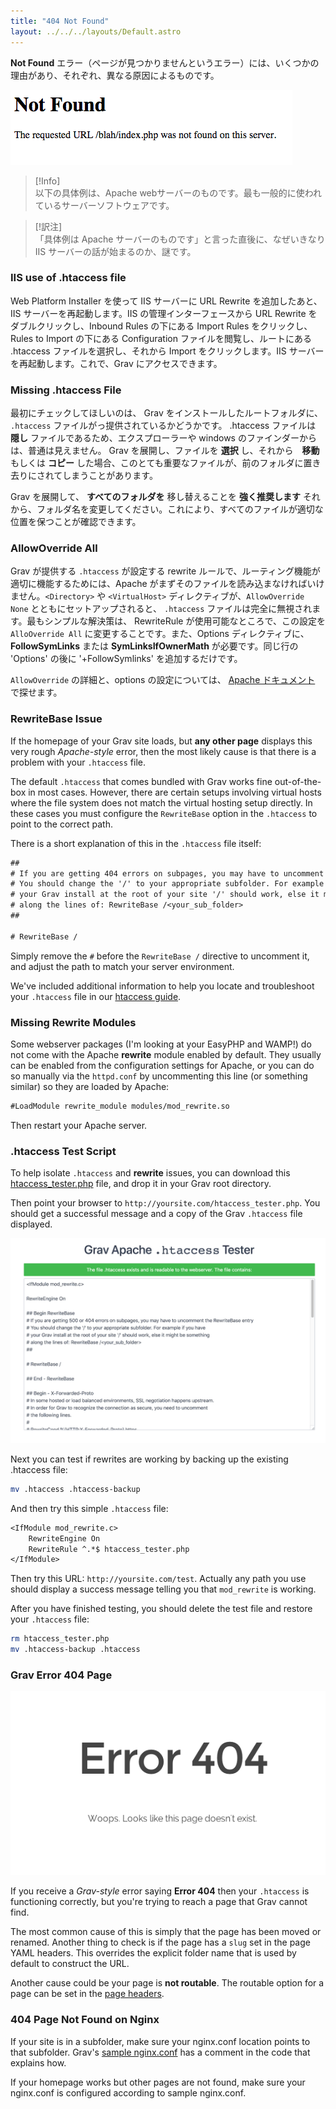 ```yaml
---
title: "404 Not Found"
layout: ../../../layouts/Default.astro
---
```


**Not Found** エラー（ページが見つかりませんというエラー）には、いくつかの理由があり、それぞれ、異なる原因によるものです。

![404 Not Found](404-not-found.png)

> [!Info]  
> 以下の具体例は、Apache webサーバーのものです。最も一般的に使われているサーバーソフトウェアです。

> [!訳注]  
> 「具体例は Apache サーバーのものです」と言った直後に、なぜいきなり IIS サーバーの話が始まるのか、謎です。

### IIS use of .htaccess file

Web Platform Installer を使って IIS サーバーに URL Rewrite を追加したあと、IIS サーバーを再起動します。IIS の管理インターフェースから URL Rewrite をダブルクリックし、Inbound Rules の下にある Import Rules をクリックし、Rules to Import の下にある Configuration ファイルを閲覧し、ルートにある .htaccess ファイルを選択し、それから Import をクリックします。IIS サーバーを再起動します。これで、Grav にアクセスできます。

### Missing .htaccess File

最初にチェックしてほしいのは、 Grav をインストールしたルートフォルダに、 `.htaccess` ファイルがっ提供されているかどうかです。 .htaccess ファイルは **隠し** ファイルであるため、エクスプローラーや windows のファインダーからは、普通は見えません。 Grav を展開し、ファイルを **選択** し、それから　**移動** もしくは **コピー** した場合、このとても重要なファイルが、前のフォルダに置き去りにされてしまうことがあります。

Grav を展開して、 **すべてのフォルダを** 移し替えることを **強く推奨します** それから、フォルダ名を変更してください。これにより、すべてのファイルが適切な位置を保つことが確認できます。

### AllowOverride All

Grav が提供する `.htaccess` が設定する rewrite ルールで、ルーティング機能が適切に機能するためには、Apache がまずそのファイルを読み込まなければいけません。`<Directory>` や `<VirtualHost>` ディレクティブが、`AllowOverride None` とともにセットアップされると、 `.htaccess` ファイルは完全に無視されます。最もシンプルな解決策は、 RewriteRule が使用可能なところで、この設定を `AlloOverride All` に変更することです。また、Options ディレクティブに、**FollowSymLinks** または **SymLinksIfOwnerMath** が必要です。同じ行の 'Options' の後に '+FollowSymlinks' を追加するだけです。

`AllowOverride` の詳細と、options の設定については、 [Apache ドキュメント](http://httpd.apache.org/docs/2.4/mod/core.html#allowoverride) で探せます。

### RewriteBase Issue

If the homepage of your Grav site loads, but **any other page** displays this very rough _Apache-style_ error, then the most likely cause is that there is a problem with your `.htaccess` file.

The default `.htaccess` that comes bundled with Grav works fine out-of-the-box in most cases.  However, there are certain setups involving virtual hosts where the file system does not match the virtual hosting setup directly.  In these cases you must configure the `RewriteBase` option in the `.htaccess` to point to the correct path.

There is a short explanation of this in the `.htaccess` file itself:

```txt
##
# If you are getting 404 errors on subpages, you may have to uncomment the RewriteBase entry
# You should change the '/' to your appropriate subfolder. For example if you have
# your Grav install at the root of your site '/' should work, else it might be something
# along the lines of: RewriteBase /<your_sub_folder>
##

# RewriteBase /
```

Simply remove the `#` before the `RewriteBase /` directive to uncomment it, and adjust the path to match your server environment.

We've included additional information to help you locate and troubleshoot your `.htaccess` file in our [htaccess guide](../htaccess).

### Missing Rewrite Modules

Some webserver packages (I'm looking at your EasyPHP and WAMP!) do not come with the Apache **rewrite** module enabled by default. They usually can be enabled from the configuration settings for Apache, or you can do so manually via the `httpd.conf` by uncommenting this line (or something similar) so they are loaded by Apache:

```txt
#LoadModule rewrite_module modules/mod_rewrite.so
```

Then restart your Apache server.

### .htaccess Test Script

To help isolate `.htaccess` and **rewrite** issues, you can download this [htaccess_tester.php](https://gist.githubusercontent.com/rhukster/a727fb70d9341536d49980d1239bd97e/raw/a3078da16b894ba86f9d000bcfc4850e098199fc/htaccess_tester.php) file, and drop it in your Grav root directory.

Then point your browser to `http://yoursite.com/htaccess_tester.php`.  You should get a successful message and a copy of the Grav `.htaccess` file displayed.

![](htaccess_tester.png)

Next you can test if rewrites are working by backing up the existing .htaccess file:

```bash
mv .htaccess .htaccess-backup
```

And then try this simple `.htaccess` file:

```txt
<IfModule mod_rewrite.c>
    RewriteEngine On
    RewriteRule ^.*$ htaccess_tester.php
</IfModule>
```

Then try this URL: `http://yoursite.com/test`.  Actually any path you use should display a success message telling you that `mod_rewrite` is working.

After you have finished testing, you should delete the test file and restore your `.htaccess` file:

```bash
rm htaccess_tester.php
mv .htaccess-backup .htaccess
```

### Grav Error 404 Page

![404 Not Found](error-404.png)

If you receive a _Grav-style_ error saying **Error 404** then your `.htaccess` is functioning correctly, but you're trying to reach a page that Grav cannot find.

The most common cause of this is simply that the page has been moved or renamed. Another thing to check is if the page has a `slug` set in the page YAML headers. This overrides the explicit folder name that is used by default to construct the URL.

Another cause could be your page is **not routable**. The routable option for a page can be set in the [page headers](../../content/headers).

### 404 Page Not Found on Nginx

If your site is in a subfolder, make sure your nginx.conf location points to that subfolder. Grav's [sample nginx.conf](https://github.com/getgrav/grav/blob/master/webserver-configs/nginx.conf) has a comment in the code that explains how.

 If your homepage works but other pages are not found, make sure your nginx.conf is configured according to sample nginx.conf.

